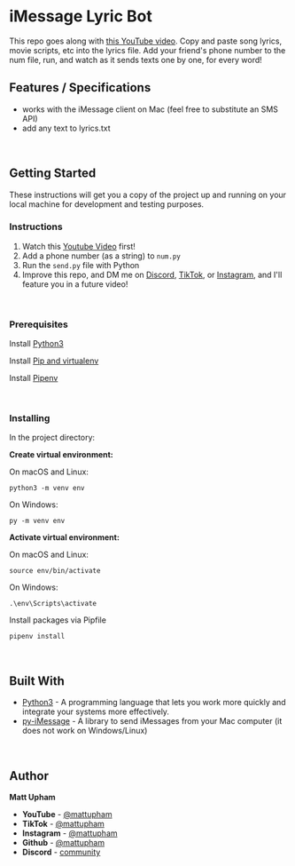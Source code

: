 # iMessage Lyric Bot

This repo goes along with [this YouTube video](https://youtu.be/wEkkZBY2Ja4). Copy and paste song lyrics, movie scripts, etc into the lyrics file. Add your friend's phone number to the num file, run, and watch as it sends texts one by one, for every word!

## Features / Specifications

- works with the iMessage client on Mac (feel free to substitute an SMS API)
- add any text to lyrics.txt

<br>

## Getting Started

These instructions will get you a copy of the project up and running on your local machine for development and testing purposes.

### Instructions

1. Watch this [Youtube Video](https://youtu.be/wEkkZBY2Ja4) first!
2. Add a phone number (as a string) to `num.py`
3. Run the `send.py` file with Python
4. Improve this repo, and DM me on [Discord](https://discord.gg/9RGdMcF), [TikTok](https://www.tiktok.com/@mattupham), or [Instagram](https://instagram.com/mattupham), and I'll feature you in a future video!

<br>

### Prerequisites

Install [Python3](https://www.python.org/downloads/)

Install [Pip and virtualenv](https://packaging.python.org/guides/installing-using-pip-and-virtual-environments)

Install [Pipenv](https://pypi.org/project/pipenv/)

<br>

### Installing

In the project directory:

**Create virtual environment:**

On macOS and Linux:

```
python3 -m venv env
```

On Windows:

```
py -m venv env
```

**Activate virtual environment:**

On macOS and Linux:

```
source env/bin/activate
```

On Windows:

```
.\env\Scripts\activate
```

Install packages via Pipfile

```
pipenv install
```

<br>

## Built With

- [Python3](https://www.python.org/downloads/) - A programming language that lets you work more quickly and integrate your systems more effectively.
- [py-iMessage](https://pypi.org/project/py-iMessage/) - A library to send iMessages from your Mac computer (it does not work on Windows/Linux)

<br>

## Author

**Matt Upham**

- **YouTube** - [@mattupham](https://www.youtube.com/mattupham?sub_confirmation=1)
- **TikTok** - [@mattupham](https://www.tiktok.com/@mattupham)
- **Instagram** - [@mattupham](https://instagram.com/mattupham)
- **Github** - [@mattupham](https://github.com/mattupham)
- **Discord** - [community](https://discord.gg/9RGdMcF)
